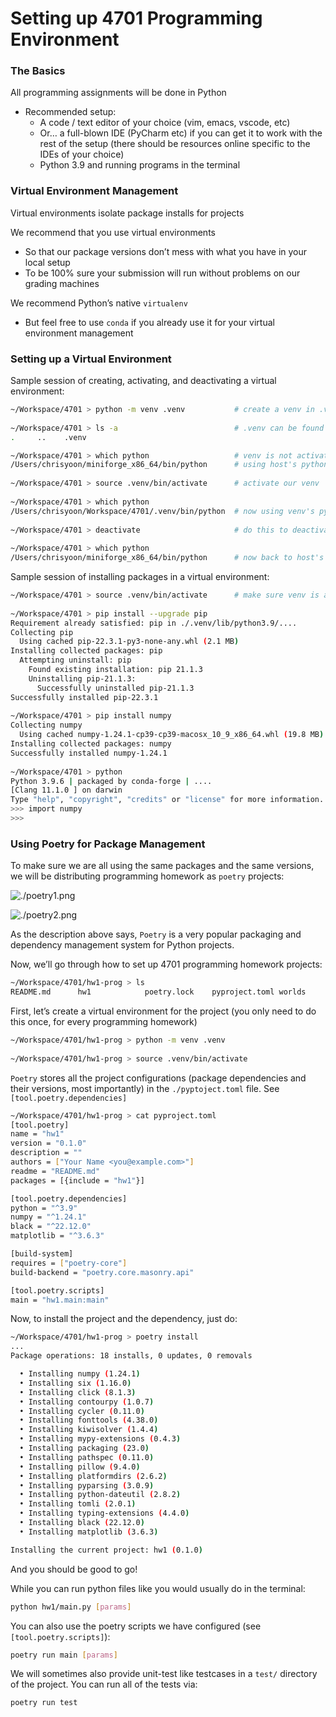 # Setting up 4701 Programming Environment

### The Basics

All programming assignments will be done in Python

- Recommended setup:
    - A code / text editor of your choice (vim, emacs, vscode, etc)
    - Or… a full-blown IDE (PyCharm etc) if you can get it to work with the rest of the setup (there should be resources online specific to the IDEs of your choice)
    - Python 3.9 and running programs in the terminal

### Virtual Environment Management

Virtual environments isolate package installs for projects

We recommend that you use virtual environments

- So that our package versions don’t mess with what you have in your local setup
- To be 100% sure your submission will run without problems on our grading machines

We recommend Python’s native `virtualenv`

- But feel free to use `conda` if you already use it for your virtual environment management

### Setting up a Virtual Environment

Sample session of creating, activating, and deactivating a virtual environment:

```bash
~/Workspace/4701 > python -m venv .venv           # create a venv in .venv/
                                                                                   
~/Workspace/4701 > ls -a                          # .venv can be found 
.     ..    .venv

~/Workspace/4701 > which python                   # venv is not activated yet
/Users/chrisyoon/miniforge_x86_64/bin/python      # using host's python
                                                                                   
~/Workspace/4701 > source .venv/bin/activate      # activate our venv
                                                                              
~/Workspace/4701 > which python                   
/Users/chrisyoon/Workspace/4701/.venv/bin/python  # now using venv's python
                                                                             
~/Workspace/4701 > deactivate                     # do this to deactivate venv
                                                                                  
~/Workspace/4701 > which python                   
/Users/chrisyoon/miniforge_x86_64/bin/python      # now back to host's python 
```

Sample session of installing packages in a virtual environment:

```bash
~/Workspace/4701 > source .venv/bin/activate      # make sure venv is activated
                                                                              
~/Workspace/4701 > pip install --upgrade pip
Requirement already satisfied: pip in ./.venv/lib/python3.9/....
Collecting pip
  Using cached pip-22.3.1-py3-none-any.whl (2.1 MB)
Installing collected packages: pip
  Attempting uninstall: pip
    Found existing installation: pip 21.1.3
    Uninstalling pip-21.1.3:
      Successfully uninstalled pip-21.1.3
Successfully installed pip-22.3.1
                                                                            
~/Workspace/4701 > pip install numpy
Collecting numpy
  Using cached numpy-1.24.1-cp39-cp39-macosx_10_9_x86_64.whl (19.8 MB)
Installing collected packages: numpy
Successfully installed numpy-1.24.1
                                                                             
~/Workspace/4701 > python
Python 3.9.6 | packaged by conda-forge | ....
[Clang 11.1.0 ] on darwin
Type "help", "copyright", "credits" or "license" for more information.
>>> import numpy
>>>
```

### Using Poetry for Package Management

To make sure we are all using the same packages and the same versions, we will be distributing programming homework as `poetry` projects:

![./poetry1.png](Setting%20up%204701%20Programming%20Environment%20eb40f985970149c3bc727bc90bf7dec7/Screen_Shot_2023-01-26_at_12.44.48_PM.png)

![./poetry2.png](Setting%20up%204701%20Programming%20Environment%20eb40f985970149c3bc727bc90bf7dec7/Screen_Shot_2023-01-26_at_12.45.07_PM.png)

As the description above says, `Poetry` is a very popular packaging and dependency management system for Python projects. 

Now, we’ll go through how to set up 4701 programming homework projects:

```bash
~/Workspace/4701/hw1-prog > ls
README.md      hw1            poetry.lock    pyproject.toml worlds
```

First, let’s create a virtual environment for the project (you only need to do this once, for every programming homework)

```bash
~/Workspace/4701/hw1-prog > python -m venv .venv
                                                                                                                                                                             base
~/Workspace/4701/hw1-prog > source .venv/bin/activate
```

`Poetry` stores all the project configurations (package dependencies and their versions, most importantly) in the `./pyptoject.toml` file. See `[tool.poetry.dependencies]`

```bash
~/Workspace/4701/hw1-prog > cat pyproject.toml
[tool.poetry]
name = "hw1"
version = "0.1.0"
description = ""
authors = ["Your Name <you@example.com>"]
readme = "README.md"
packages = [{include = "hw1"}]

[tool.poetry.dependencies]
python = "^3.9"
numpy = "^1.24.1"
black = "^22.12.0"
matplotlib = "^3.6.3"

[build-system]
requires = ["poetry-core"]
build-backend = "poetry.core.masonry.api"

[tool.poetry.scripts]
main = "hw1.main:main"
```

Now, to install the project and the dependency, just do:

```bash
~/Workspace/4701/hw1-prog > poetry install
...
Package operations: 18 installs, 0 updates, 0 removals

  • Installing numpy (1.24.1)
  • Installing six (1.16.0)
  • Installing click (8.1.3)
  • Installing contourpy (1.0.7)
  • Installing cycler (0.11.0)
  • Installing fonttools (4.38.0)
  • Installing kiwisolver (1.4.4)
  • Installing mypy-extensions (0.4.3)
  • Installing packaging (23.0)
  • Installing pathspec (0.11.0)
  • Installing pillow (9.4.0)
  • Installing platformdirs (2.6.2)
  • Installing pyparsing (3.0.9)
  • Installing python-dateutil (2.8.2)
  • Installing tomli (2.0.1)
  • Installing typing-extensions (4.4.0)
  • Installing black (22.12.0)
  • Installing matplotlib (3.6.3)

Installing the current project: hw1 (0.1.0)
```

And you should be good to go! 

While you can run python files like you would usually do in the terminal:

```bash
python hw1/main.py [params]
```

You can also use the poetry scripts we have configured (see `[tool.poetry.scripts]`):

```bash
poetry run main [params]
```

We will sometimes also provide unit-test like testcases in a `test/` directory of the project. You can run all of the tests via:

```bash
poetry run test
```
